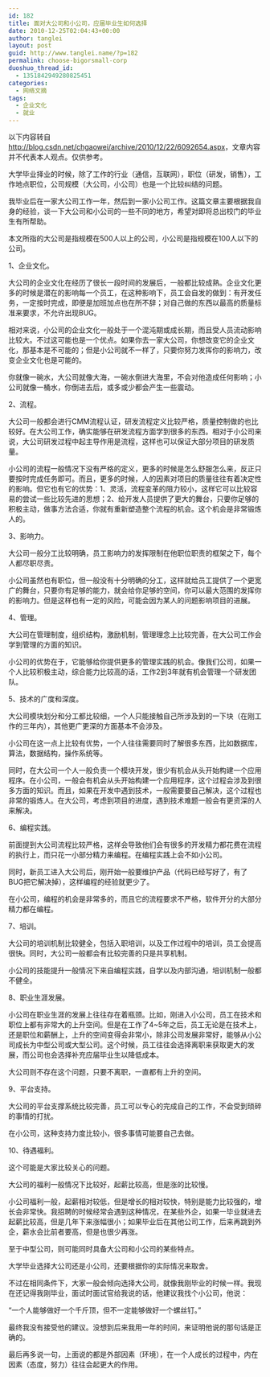 ```yaml
---
id: 182
title: 面对大公司和小公司，应届毕业生如何选择
date: 2010-12-25T02:04:43+00:00
author: tanglei
layout: post
guid: http://www.tanglei.name/?p=182
permalink: choose-bigorsmall-corp
duoshuo_thread_id:
  - 1351842949280825451
categories:
  - 网络文摘
tags:
  - 企业文化
  - 就业
---
```

以下内容转自<http://blog.csdn.net/chgaowei/archive/2010/12/22/6092654.aspx>，文章内容并不代表本人观点。仅供参考。

大学毕业择业的时候，除了工作的行业（通信，互联网），职位（研发，销售），工作地点职位，公司规模（大公司，小公司）也是一个比较纠结的问题。

我毕业后在一家大公司工作一年，然后到一家小公司工作。这篇文章主要根据我自身的经验，谈一下大公司和小公司的一些不同的地方，希望对即将总出校门的毕业生有所帮助。

本文所指的大公司是指规模在500人以上的公司，小公司是指规模在100人以下的公司。

1、企业文化。

大公司的企业文化在经历了很长一段时间的发展后，一般都比较成熟。企业文化更多的时候是潜在的影响每一个员工，在这种影响下，员工会自发的做到：有开发任务，一定按时完成，即便是加班加点也在所不辞；对自己做的东西以最高的质量标准来要求，不允许出现BUG。

相对来说，小公司的企业文化一般处于一个混沌期或成长期，而且受人员流动影响比较大。不过这可能也是一个优点。如果你去一家大公司，你想改变它的企业文化，那基本是不可能的；但是小公司就不一样了，只要你努力发挥你的影响力，改变企业文化也是可能的。

你就像一碗水，大公司就像大海，一碗水倒进大海里，不会对他造成任何影响；小公司就像一桶水，你倒进去后，或多或少都会产生一些震动。

2、流程。

大公司一般都会进行CMM流程认证，研发流程定义比较严格，质量控制做的也比较好。在大公司工作，确实能够在研发流程方面学到很多的东西。相对于小公司来说，大公司研发过程中起主导作用是流程，这样也可以保证大部分项目的研发质量。

小公司的流程一般情况下没有严格的定义，更多的时候是怎么舒服怎么来，反正只要按时完成任务即可。而且，更多的时候，人的因素对项目的质量往往有着决定性的影响。但它也有它的优势：1、灵活，流程变革的阻力较小，这样它可以比较容易的尝试一些比较先进的思想；2、给开发人员提供了更大的舞台，只要你足够的积极主动，做事方法合适，你就有重新塑造整个流程的机会。这个机会是非常锻炼人的。

3、影响力。

大公司一般分工比较明确，员工影响力的发挥限制在他职位职责的框架之下，每个人都尽职尽责。

小公司虽然也有职位，但一般没有十分明确的分工，这样就给员工提供了一个更宽广的舞台，只要你有足够的能力，就会给你足够的空间，你可以最大范围的发挥你的影响力。但是这样也有一定的风险，可能会因为某人的问题影响项目的进展。

4、管理。

大公司在管理制度，组织结构，激励机制，管理理念上比较完善，在大公司工作会学到管理的方面的知识。

小公司的优势在于，它能够给你提供更多的管理实践的机会。像我们公司，如果一个人比较积极主动，综合能力比较高的话，工作2到3年就有机会管理一个研发团队。

5、技术的广度和深度。

大公司模块划分和分工都比较细，一个人只能接触自己所涉及到的一下块（在刚工作的三年内），其他更广更深的方面基本不会涉及。

小公司在这一点上比较有优势，一个人往往需要同时了解很多东西，比如数据库，算法，数据结构，操作系统等。

同时，在大公司一个人一般负责一个模块开发，很少有机会从头开始构建一个应用程序。在小公司，一般会有机会从头开始构建一个应用程序，这个过程会涉及到很多方面的知识。而且，如果在开发中遇到技术，一般需要要自己解决，这个过程也非常的锻炼人。在大公司，考虑到项目的进度，遇到技术难题一般会有更资深的人来解决。

6、编程实践。

前面提到大公司流程比较严格，这样会导致他们会有很多的开发精力都花费在流程的执行上，而只花一小部分精力来编程。在编程实践上会不如小公司。

同时，新员工进入大公司后，刚开始一般要维护产品（代码已经写好了，有了BUG把它解决掉），这样编程的经验就更少了。

在小公司，编程的机会是非常多的，而且它的流程要求不严格，软件开分的大部分精力都在编程。

7、培训。

大公司的培训机制比较健全，包括入职培训，以及工作过程中的培训，员工会提高很快。同时，大公司一般都会有比较完善的只是共享机制。

小公司的技能提升一般情况下来自编程实践，自学以及内部沟通，培训机制一般都不健全。

8、职业生涯发展。

小公司在职业生涯的发展上往往存在着瓶颈。比如，刚进入小公司，员工在技术和职位上都有非常大的上升空间。但是在工作了4~5年之后，员工无论是在技术上，还是职位和薪酬上，上升的空间变得会非常小，除非公司发展非常好，能够从小公司成长为中型公司或大型公司。这个时候，员工往往会选择离职来获取更大的发展，而公司也会选择补充应届毕业生以降低成本。

大公司则不存在这个问题，只要不离职，一直都有上升的空间。

9、平台支持。

大公司的平台支撑系统比较完善，员工可以专心的完成自己的工作，不会受到琐碎的事情的打扰。

在小公司，这种支持力度比较小，很多事情可能要自己去做。

10、待遇福利。

这个可能是大家比较关心的问题。

大公司的福利一般情况下比较好，起薪比较高，但是涨的比较慢。

小公司福利一般，起薪相对较低，但是增长的相对较快，特别是能力比较强的，增长会非常快。我招聘的时候经常会遇到这种情况，在某些外企，如果一毕业就进去起薪比较高，但是几年下来涨幅很小；如果毕业后在其他公司工作，后来再跳到外企，薪水会比前者要高，但是也很少再涨。

至于中型公司，则可能同时具备大公司和小公司的某些特点。

大学毕业选择大公司还是小公司，还要根据你的实际情况来取舍。

不过在相同条件下，大家一般会倾向选择大公司，就像我刚毕业的时候一样。我现在还记得我刚毕业，面试时面试官给我说的话，他建议我找个小公司，他说：

“一个人能够做好一个千斤顶，但不一定能够做好一个螺丝钉。”

最终我没有接受他的建议。没想到后来我用一年的时间，来证明他说的那句话是正确的。

最后再多说一句，上面说的都是外部因素（环境），在一个人成长的过程中，内在因素（态度，努力）往往会起更大的作用。
